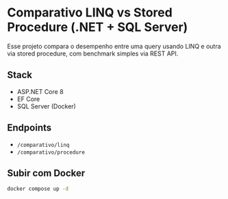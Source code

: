 # Comparativo LINQ vs Stored Procedure (.NET + SQL Server)

Esse projeto compara o desempenho entre uma query usando LINQ e outra via stored procedure, com benchmark simples via REST API.

## Stack
- ASP.NET Core 8
- EF Core
- SQL Server (Docker)

## Endpoints
- `/comparativo/linq`
- `/comparativo/procedure`

## Subir com Docker
```bash
docker compose up -d
```